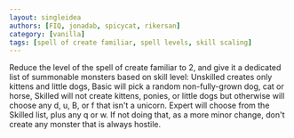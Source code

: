 ```yaml
---
layout: singleidea
authors: [FIQ, jonadab, spicycat, rikersan]
category: [vanilla]
tags: [spell of create familiar, spell levels, skill scaling]
---
```

Reduce the level of the spell of create familiar to 2, and give it a dedicated list of summonable monsters based on skill level: Unskilled creates only kittens and little dogs, Basic will pick a random non-fully-grown dog, cat or horse, Skilled will not create kittens, ponies, or little dogs but otherwise will choose any d, u, B, or f that isn't a unicorn. Expert will choose from the Skilled list, plus any q or w. If not doing that, as a more minor change, don't create any monster that is always hostile.
